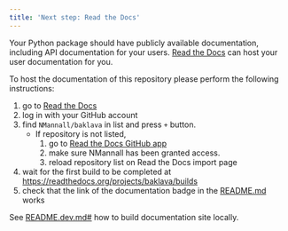 ```yaml
---
title: 'Next step: Read the Docs'
---
```


Your Python package should have publicly available documentation, including API documentation for your users.
[Read the Docs](https://readthedocs.org) can host your user documentation for you.

To host the documentation of this repository please perform the following instructions:

1. go to [Read the Docs](https://readthedocs.org/dashboard/import/?)
1. log in with your GitHub account
1. find `NMannall/baklava` in list and press `+` button.
   * If repository is not listed,
      1. go to [Read the Docs GitHub app](https://github.com/settings/connections/applications/fae83c942bc1d89609e2)
      2. make sure NMannall has been granted access.
      3. reload repository list on Read the Docs import page
1. wait for the first build to be completed at <https://readthedocs.org/projects/baklava/builds>
1. check that the link of the documentation badge in the [README.md](https://github.com/NMannall/baklava) works

See [README.dev.md#](https://github.com/NMannall/baklava/blob/main/README.dev.md#generating-the-api-docs) how to build documentation site locally.
